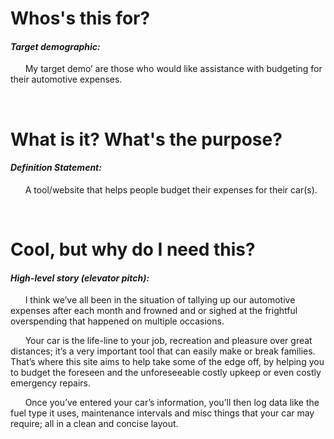 # Whos's this for?
#### _Target demographic:_
&nbsp;&nbsp;&nbsp;&nbsp;&nbsp;&nbsp;My target demo’ are those who would like assistance with budgeting for their automotive expenses.

<br>

# What is it? What's the purpose?
#### _Definition Statement:_
&nbsp;&nbsp;&nbsp;&nbsp;&nbsp;&nbsp;A tool/website that helps people budget their expenses for their car(s).

<br>

# Cool, but why do I need this?
#### _High-level story (elevator pitch):_
&nbsp;&nbsp;&nbsp;&nbsp;&nbsp;&nbsp;I think we’ve all been in the situation of tallying up our automotive expenses after each month and frowned and or sighed at the frightful overspending that happened on multiple occasions.

&nbsp;&nbsp;&nbsp;&nbsp;&nbsp;&nbsp;Your car is the life-line to your job, recreation and pleasure over great distances; it’s a very important tool that can easily make or break families. That’s where this site aims to help take some of the edge off, by helping you to budget the foreseen and the unforeseeable costly upkeep or even costly emergency repairs.

&nbsp;&nbsp;&nbsp;&nbsp;&nbsp;&nbsp;Once you’ve entered your car’s information, you’ll then log data like the fuel type it uses, maintenance intervals and misc things that your car may require; all in a clean and concise layout.
